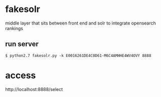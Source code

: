 # fakesolr
middle layer that sits between front end and solr to integrate opensearch rankings

## run server

```
$ python2.7 fakesolr.py -k E0016261DE4C0D61-M6C4AMHHE4WV4OVY 8888
```

# access

http://localhost:8888/select
